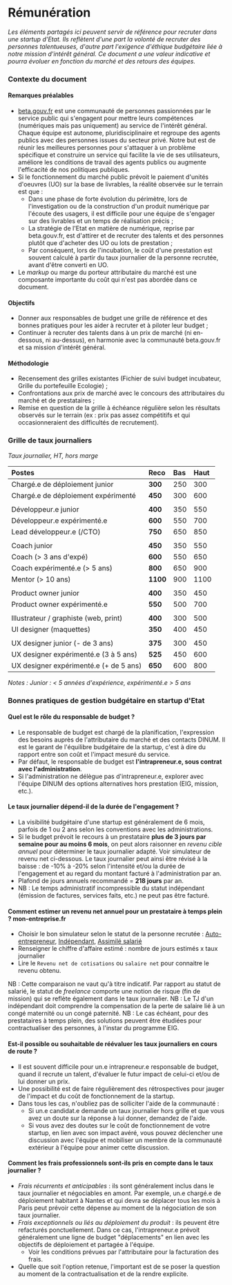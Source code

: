 # Rémunération

_Les éléments partagés ici peuvent servir de référence pour recruter dans une startup d'Etat. Ils reflètent d'une part la volonté de recruter des personnes talentueuses, d'autre part l'exigence d'éthique budgétaire liée à notre mission d'intérêt général. Ce document a une valeur indicative et pourra évoluer en fonction du marché et des retours des équipes._

### Contexte du document

#### Remarques préalables

* [beta.gouv.fr](http://beta.gouv.fr) est une communauté de personnes passionnées par le service public qui s'engagent pour mettre leurs compétences \(numériques mais pas uniquement\) au service de l'intérêt général. Chaque équipe est autonome, pluridisciplinaire et regroupe des agents publics avec des personnes issues du secteur privé. Notre but est de réunir les meilleures personnes pour s'attaquer à un problème spécifique et construire un service qui facilite la vie de ses utilisateurs, améliore les conditions de travail des agents publics ou augmente l'efficacité de nos politiques publiques.
* Si le fonctionnement du marché public prévoit le paiement d'unités d'oeuvres \(UO\) sur la base de livrables, la réalité observée sur le terrain est que : 
  * Dans une phase de forte évolution du périmètre, lors de l'investigation ou de la construction d'un produit numérique par l'écoute des usagers, il est difficile pour une équipe de s'engager sur des livrables et un temps de réalisation précis ; 
  * La stratégie de l'Etat en matière de numérique, reprise par beta.gouv.fr, est d'attirer et de recruter des talents et des personnes plutôt que d'acheter des UO ou lots de prestation ;
  * Par conséquent, lors de l'incubation, le coût d'une prestation est souvent calculé à partir du taux journalier de la personne recrutée, avant d'être converti en UO. 
* Le _markup_ ou marge du porteur attributaire du marché est une composante importante du coût qui n'est pas abordée dans ce document. 

#### Objectifs

* Donner aux responsables de budget une grille de référence et des bonnes pratiques pour les aider à recruter et à piloter leur budget ; 
* Continuer à recruter des talents dans à un prix de marché \(ni en-dessous, ni au-dessus\), en harmonie avec la communauté beta.gouv.fr et sa mission d'intérêt général.

#### Méthodologie

* Recensement des grilles existantes \(Fichier de suivi budget incubateur, Grille du portefeuille Ecologie\) ;
* Confrontations aux prix de marché avec le concours des attributaires du marché et de prestataires ;
* Remise en question de la grille à échéance régulière selon les résultats observés sur le terrain \(ex : prix pas assez compétitifs et qui occasionneraient des difficultés de recrutement\).

### **Grille de taux journaliers**

_Taux journalier, HT, hors marge_

| Postes | Reco | Bas | Haut |
| :--- | :--- | :--- | :--- |
| Chargé.e de déploiement junior | **300** | 250 | 300 |
| Chargé.e de déploiement expérimenté | **450** | 300 | 600 |
|  |  |  |  |
| Développeur.e junior | **400** | 350 | 550 |
| Développeur.e expérimenté.e | **600** | 550 | 700 |
| Lead développeur.e \(/CTO\) | **750** | 650 | 850 |
|  |  |  |  |
| Coach junior | **450** | 350 | 550 |
| Coach \(&gt; 3 ans d'expé\) | **600** | 550 | 650 |
| Coach expérimenté.e \(&gt; 5 ans\) | **800** | 650 | 900 |
| Mentor \(&gt; 10 ans\) | **1100** | 900 | 1100 |
|  |  |  |  |
| Product owner junior | **400** | 350 | 450 |
| Product owner expérimenté.e | **550** | 500 | 700 |
|  |  |  |  |
| Illustrateur / graphiste \(web, print\) | **400** | 300 | 500 |
| UI designer \(maquettes\) | **350** | 400 | 450 |
|  |  |  |  |
| UX designer junior \(- de 3 ans\) | **375** | 300 | 450 |
| UX designer expérimenté.e \(3 à 5 ans\) | **525** | 450 | 600 |
| UX designer expérimenté.e \(+ de 5 ans\) | **650** | 600 | 800 |

_Notes : Junior : &lt; 5 années d'expérience, expérimenté.e &gt; 5 ans_

### Bonnes pratiques de gestion budgétaire en startup d'Etat

#### Quel est le rôle du responsable de budget ?

* Le responsable de budget est chargé de la planification, l'expression des besoins auprès de l'attributaire du marché et des contacts DINUM. Il est le garant de l'équilibre budgétaire de la startup, c'est à dire du rapport entre son coût et l'impact mesuré du service.
* Par défaut, le responsable de budget est **l'intrapreneur.e, sous contrat avec l'administration**.
* Si l'administration ne délègue pas d'intrapreneur.e, explorer avec l'équipe DINUM des options alternatives hors prestation \(EIG, mission, etc.\). 

#### Le taux journalier dépend-il de la durée de l'engagement ?

* La visibilité budgétaire d'une startup est généralement de 6 mois, parfois de 1 ou 2 ans selon les conventions avec les administrations.
* Si le budget prévoit le recours à un prestataire  **plus de 3 jours par semaine pour au moins 6 mois**, on peut alors raisonner en _revenu cible annuel_ pour déterminer le taux journalier adapté. Voir simulateur de revenu net ci-dessous. Le taux journalier peut ainsi être révisé à la baisse : de -10% à -20% selon l'intensité et/ou la durée de l'engagement et au regard du montant facturé à l'administration par an.  
* Plafond de jours annuels recommandé = **218 jours** par an. 
* NB : Le temps administratif incompressible du statut indépendant \(émission de factures, services faits, etc.\) ne peut pas être facturé. 

#### Comment estimer un revenu net annuel pour un prestataire à temps plein ? mon-entreprise.fr

* Choisir le bon simulateur selon le statut de la personne recrutée : [Auto-entrepreneur](https://mon-entreprise.fr/simulateurs/auto-entrepreneur), [Indépendant](https://mon-entreprise.fr/simulateurs/ind%C3%A9pendant), [Assimilé salarié](https://mon-entreprise.fr/simulateurs/assimil%C3%A9-salari%C3%A9)
* Renseigner le chiffre d'affaire estimé : nombre de jours estimés x taux journalier
* Lire le `Revenu net de cotisations` ou `salaire net` pour connaitre le revenu obtenu.  

NB : Cette comparaison ne vaut qu'à titre indicatif. Par rapport au statut de salarié, le statut de _freelance_ comporte une notion de risque \(fin de mission\) qui se reflète également dans le taux journalier. NB : Le TJ d'un indépendant doit comprendre la compensation de la perte de salaire lié à un congé maternité ou un congé paternité. NB : Le cas échéant, pour des prestataires à temps plein, des solutions peuvent être étudiées pour contractualiser des personnes, à l'instar du programme EIG.

#### Est-il possible ou souhaitable de réévaluer les taux journaliers en cours de route ?

* Il est souvent difficile pour un.e intrapreneur.e responsable de budget, quand il recrute un talent, d'évaluer le futur impact de celui-ci et/ou de lui donner un prix. 
* Une possibilité est de faire régulièrement des rétrospectives pour jauger de l'impact et du coût de fonctionnement de la startup.  
* Dans tous les cas, n'oubliez pas de solliciter l'aide de la communauté : 
  * Si un.e candidat.e demande un taux journalier hors grille et que vous avez un doute sur la réponse à lui donner, demandez de l'aide. 
  * Si vous avez des doutes sur le coût de fonctionnement de votre startup, en lien avec son impact avéré, vous pouvez déclencher une discussion avec l'équipe et mobiliser un membre de la communauté extérieur à l'équipe pour animer cette discussion.   

#### Comment les frais professionnels sont-ils pris en compte dans le taux journalier ?

* _Frais récurrents et anticipables_ : ils sont généralement inclus dans le taux journalier et négociables en amont. Par exemple, un.e chargé.e de déploiement habitant à Nantes et qui devra se déplacer tous les mois à Paris peut prévoir cette dépense au moment de la négociation de son taux journalier.
* _Frais exceptionnels ou liés au déploiement du produit_ : ils peuvent être refacturés ponctuellement. Dans ce cas, l'intrapreneur.e prévoit généralement une ligne de budget "déplacements" en lien avec les objectifs de déploiement et partagée à l'équipe. 
  * Voir les conditions prévues par l'attributaire pour la facturation des frais. 
* Quelle que soit l'option retenue, l'important est de se poser la question au moment de la contractualisation et de la rendre explicite. 

